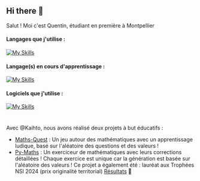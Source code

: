 ## Hi there 👋

Salut ! Moi c'est Quentin, étudiant en première à Montpellier

#### Langages que j'utilise : 
[![My Skills](https://skillicons.dev/icons?i=python,js,html,css)](https://skillicons.dev)

#### Langage(s) en cours d'apprentissage : 
[![My Skills](https://skillicons.dev/icons?i=kotlin)](https://skillicons.dev)

#### Logiciels que j'utilise : 
[![My Skills](https://skillicons.dev/icons?i=github,git,vscode,androidstudio)](https://skillicons.dev)

# 

Avec @Kaihto, nous avons réalisé deux projets à but éducatifs : 
- [Maths-Quest](https://github.com/Gandalf0207/Maths-Quest) : Un jeu autour des mathématiques avec un apprentissage ludique, basé sur l'aléatoire des questions et des valeurs !
- [Py-Maths](https://github.com/Gandalf0207/Py-Maths) : Un exerciceur de mathématiques avec leurs corrections détaillées ! Chaque exercice est unique car la génération est basée sur l'aléatoire des valeurs ! Ce projet a également été : lauréat aux Trophées NSI 2024 (prix originalité territorial) [Résultats](https://trophees-nsi.fr/resultats-2024) :tada:
